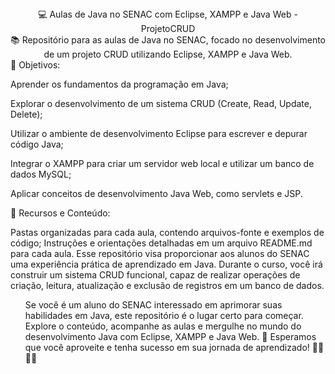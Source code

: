 <div align="center">💻 Aulas de Java no SENAC com Eclipse, XAMPP e Java Web - ProjetoCRUD</div>
<div align="center">📚 Repositório para as aulas de Java no SENAC, focado no desenvolvimento de um projeto CRUD utilizando Eclipse, XAMPP e Java Web.</div>
📌 Objetivos:


Aprender os fundamentos da programação em Java;


Explorar o desenvolvimento de um sistema CRUD (Create, Read, Update, Delete);


Utilizar o ambiente de desenvolvimento Eclipse para escrever e depurar código Java;


Integrar o XAMPP para criar um servidor web local e utilizar um banco de dados MySQL;

 
Aplicar conceitos de desenvolvimento Java Web, como servlets e JSP.

      
🎯 Recursos e Conteúdo:

        
Pastas organizadas para cada aula, contendo arquivos-fonte e exemplos de código;
Instruções e orientações detalhadas em um arquivo README.md para cada aula.
Esse repositório visa proporcionar aos alunos do SENAC uma experiência prática de aprendizado em Java. Durante o curso, você irá construir um sistema CRUD funcional, capaz de realizar operações de criação, leitura, atualização e exclusão de registros em um banco de dados.
<br>
<ul>
Se você é um aluno do SENAC interessado em aprimorar suas habilidades em Java, este repositório é o lugar certo para começar. Explore o conteúdo, acompanhe as aulas e mergulhe no mundo do desenvolvimento Java com Eclipse, XAMPP e Java Web. 🚀 Esperamos que você aproveite e tenha sucesso em sua jornada de aprendizado! 👩‍💻👨‍💻

  <ul>
